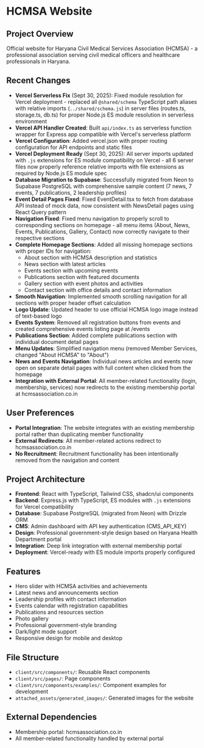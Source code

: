 # HCMSA Website

## Project Overview
Official website for Haryana Civil Medical Services Association (HCMSA) - a professional association serving civil medical officers and healthcare professionals in Haryana.

## Recent Changes
- **Vercel Serverless Fix** (Sept 30, 2025): Fixed module resolution for Vercel deployment - replaced all `@shared/schema` TypeScript path aliases with relative imports (`../shared/schema.js`) in server files (routes.ts, storage.ts, db.ts) for proper Node.js ES module resolution in serverless environment
- **Vercel API Handler Created**: Built `api/index.ts` as serverless function wrapper for Express app compatible with Vercel's serverless platform
- **Vercel Configuration**: Added vercel.json with proper routing configuration for API endpoints and static files
- **Vercel Deployment Ready** (Sept 30, 2025): All server imports updated with `.js` extensions for ES module compatibility on Vercel - all 6 server files now properly reference relative imports with file extensions as required by Node.js ES module spec
- **Database Migration to Supabase**: Successfully migrated from Neon to Supabase PostgreSQL with comprehensive sample content (7 news, 7 events, 7 publications, 2 leadership profiles)
- **Event Detail Pages Fixed**: Fixed EventDetail.tsx to fetch from database API instead of mock data, now consistent with NewsDetail pages using React Query pattern
- **Navigation Fixed**: Fixed menu navigation to properly scroll to corresponding sections on homepage - all menu items (About, News, Events, Publications, Gallery, Contact) now correctly navigate to their respective sections
- **Complete Homepage Sections**: Added all missing homepage sections with proper IDs for navigation:
  - About section with HCMSA description and statistics
  - News section with latest articles
  - Events section with upcoming events
  - Publications section with featured documents
  - Gallery section with event photos and activities
  - Contact section with office details and contact information
- **Smooth Navigation**: Implemented smooth scrolling navigation for all sections with proper header offset calculation
- **Logo Update**: Updated header to use official HCMSA logo image instead of text-based logo
- **Events System**: Removed all registration buttons from events and created comprehensive events listing page at /events
- **Publications Section**: Added complete publications section with individual document detail pages
- **Menu Updates**: Simplified navigation menu (removed Member Services, changed "About HCMSA" to "About")
- **News and Events Navigation**: Individual news articles and events now open on separate detail pages with full content when clicked from the homepage
- **Integration with External Portal**: All member-related functionality (login, membership, services) now redirects to the existing membership portal at hcmsassociation.co.in

## User Preferences
- **Portal Integration**: The website integrates with an existing membership portal rather than duplicating member functionality
- **External Redirects**: All member-related actions redirect to hcmsassociation.co.in
- **No Recruitment**: Recruitment functionality has been intentionally removed from the navigation and content

## Project Architecture
- **Frontend**: React with TypeScript, Tailwind CSS, shadcn/ui components
- **Backend**: Express.js with TypeScript, ES modules with `.js` extensions for Vercel compatibility
- **Database**: Supabase PostgreSQL (migrated from Neon) with Drizzle ORM
- **CMS**: Admin dashboard with API key authentication (CMS_API_KEY)
- **Design**: Professional government-style design based on Haryana Health Department portal
- **Integration**: Deep link integration with external membership portal
- **Deployment**: Vercel-ready with ES module imports properly configured

## Features
- Hero slider with HCMSA activities and achievements
- Latest news and announcements section
- Leadership profiles with contact information
- Events calendar with registration capabilities
- Publications and resources section
- Photo gallery
- Professional government-style branding
- Dark/light mode support
- Responsive design for mobile and desktop

## File Structure
- `client/src/components/`: Reusable React components
- `client/src/pages/`: Page components
- `client/src/components/examples/`: Component examples for development
- `attached_assets/generated_images/`: Generated images for the website

## External Dependencies
- Membership portal: hcmsassociation.co.in
- All member-related functionality handled by external portal